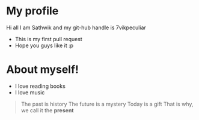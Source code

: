 # My profile

Hi all
I am Sathwik and my git-hub handle is 7vikpeculiar

  - This is my first pull request
  - Hope you guys like it :p 

# About myself!

  - I love reading books
  - I love music


> The past is history
> The future is a mystery
> Today is a gift
> That is why, we call it the **present**




